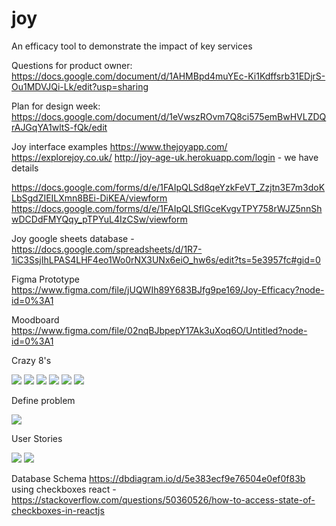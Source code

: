 # joy
An efficacy tool to demonstrate the impact of key services

Questions for product owner: https://docs.google.com/document/d/1AHMBpd4muYEc-Ki1Kdffsrb31EDjrS-Ou1MDVJQi-Lk/edit?usp=sharing

Plan for design week: https://docs.google.com/document/d/1eVwszROvm7Q8ci575emBwHVLZDQrAJGqYA1wltS-fQk/edit

Joy interface examples
https://www.thejoyapp.com/
https://explorejoy.co.uk/ 
http://joy-age-uk.herokuapp.com/login - we have details

https://docs.google.com/forms/d/e/1FAIpQLSd8qeYzkFeVT_Zzjtn3E7m3doKLbSgdZIEILXmn8BEi-DiKEA/viewform
https://docs.google.com/forms/d/e/1FAIpQLSflGceKvgvTPY758rWJZ5nnShwDCDdFMYQqy_pTPYuL4IzCSw/viewform

Joy google sheets database - https://docs.google.com/spreadsheets/d/1R7-1iC3SsjIhLPAS4LHF4eo1Wo0rNX3UNx6eiO_hw6s/edit?ts=5e3957fc#gid=0

Figma
Prototype
https://www.figma.com/file/jUQWIh89Y683BJfg9pe169/Joy-Efficacy?node-id=0%3A1

Moodboard
https://www.figma.com/file/02nqBJbpepY17Ak3uXoq6O/Untitled?node-id=0%3A1

Crazy 8's

![](https://files.slack.com/files-pri/TJ91QJ800-FTGVB64KZ/20200120_175614.jpg)
![](https://files.slack.com/files-pri/TJ91QJ800-FTHA67KF0/20200120_175623.jpg)
![](https://files.slack.com/files-pri/TJ91QJ800-FTGVB6S2K/20200120_175631.jpg)
![](https://files.slack.com/files-pri/TJ91QJ800-FT2A7GND8/20200120_175639.jpg)
![](https://files.slack.com/files-pri/TJ91QJ800-FTF3ZAEKA/20200120_175644.jpg)
![](https://files.slack.com/files-pri/TJ91QJ800-FT3KMJXGT/20200120_175655.jpg)

Define problem

![](https://files.slack.com/files-pri/TJ91QJ800-FTHA6EEBY/20200120_175650.jpg)

User Stories

![](https://files.slack.com/files-pri/TJ91QJ800-FT4BZK3B5/20200203_125156.jpg)
![](https://files.slack.com/files-pri/TJ91QJ800-FTHMPMJ2K/20200203_125137.jpg)

Database Schema
https://dbdiagram.io/d/5e383ecf9e76504e0ef0f83b
using checkboxes react - https://stackoverflow.com/questions/50360526/how-to-access-state-of-checkboxes-in-reactjs
